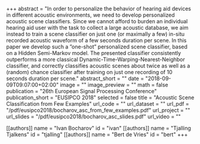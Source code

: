 +++
abstract = "In order to personalize the behavior of hearing aid devices in different acoustic environments, we need to develop personalized acoustic scene classifiers. Since we cannot afford to burden an individual hearing aid user with the task to collect a large acoustic database, we aim instead to train a scene classifier on just one (or maximally a few) in-situ recorded acoustic waveform of a few seconds duration per scene. In this paper we develop such a ”one-shot” personalized scene classifier, based on a Hidden Semi-Markov model. The presented classifier consistently outperforms a more classical Dynamic-Time-Warping-Nearest-Neighbor classifier, and correctly classifies acoustic scenes about twice as well as a (random) chance classifier after training on just one recording of 10 seconds duration per scene."
abstract_short = ""
date = "2018-09-09T09:07:00+02:00"
image = ""
image_preview = ""
math = false
publication = "26th European Signal Processing Conference"
publication_short = "EUSIPCO 2018"
selected = false
title = "Acoustic Scene Classification from Few Examples"
url_code = ""
url_dataset = ""
url_pdf = "/pdf/eusipco2018/bocharov_asc_from_few_examples.pdf"
url_project = ""
url_slides = "/pdf/eusipco2018/bocharov_asc_slides.pdf"
url_video = ""

[[authors]]
    name = "Ivan Bocharov"
    id = "ivan"
[[authors]]
    name = "Tjalling Tjalkens"
    id = "tjalling"
[[authors]]
    name = "Bert de Vries"
    id = "bert"
+++